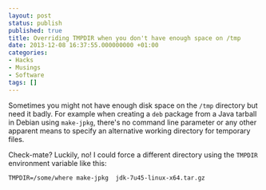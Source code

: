 ```yaml
---
layout: post
status: publish
published: true
title: Overriding TMPDIR when you don't have enough space on /tmp
date: 2013-12-08 16:37:55.000000000 +01:00
categories:
- Hacks
- Musings
- Software
tags: []
---
```

Sometimes you might not have enough disk space on the `/tmp` directory but need it badly. For example when creating a `deb` package from a Java tarball in Debian using `make-jpkg`, there's no command line parameter or any other apparent means to specify an alternative working directory for temporary files.

Check-mate? Luckily, no! I could force a different directory using the `TMPDIR` environment variable like this:

```
TMPDIR=/some/where make-jpkg  jdk-7u45-linux-x64.tar.gz
```

